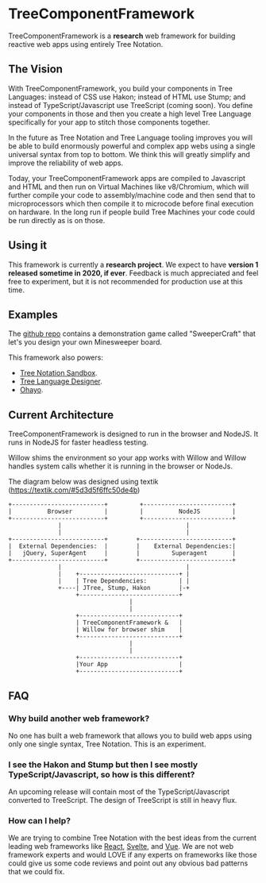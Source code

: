 TreeComponentFramework
======================

TreeComponentFramework is a **research** web framework for building reactive web apps using entirely Tree Notation.

## The Vision

With TreeComponentFramework, you build your components in Tree Languages: instead of CSS use Hakon; instead of HTML use Stump; and instead of TypeScript/Javascript use TreeScript (coming soon). You define your components in those and then you create a high level Tree Language specifically for your app to stitch those components together.

In the future as Tree Notation and Tree Language tooling improves you will be able to build enormously powerful and complex app webs using a single universal syntax from top to bottom. We think this will greatly simplify and improve the reliability of web apps.

Today, your TreeComponentFramework apps are compiled to Javascript and HTML and then run on Virtual Machines like v8/Chromium, which will further compile your code to assembly/machine code and then send that to microprocessors which then compile it to microcode before final execution on hardware. In the long run if people build Tree Machines your code could be run directly as is on those.

## Using it

This framework is currently a **research project**. We expect to have **version 1 released sometime in 2020, if ever**. Feedback is much appreciated and feel free to experiment, but it is not recommended for production use at this time.

## Examples

The [github repo](https://github.com/treenotation/jtree/tree/master/treeComponentFramework/sweepercraft) contains a demonstration game called "SweeperCraft" that let's you design your own Minesweeper board.

This framework also powers:
 - [Tree Notation Sandbox](https://github.com/treenotation/jtree/tree/master/sandbox).
 - [Tree Language Designer](https://github.com/treenotation/jtree/tree/master/designer).
 - [Ohayo](https://github.com/treenotation/ohayo).

## Current Architecture

TreeComponentFramework is designed to run in the browser and NodeJS. It runs in NodeJS for faster headless testing.

Willow shims the environment so your app works with Willow and Willow handles system calls whether it is running in the browser or NodeJs.

The diagram below was designed using textik (https://textik.com/#5d3d5f6ffc50de4b)

    +--------------------------+         +-------------------------+
    |          Browser         |         |          NodeJS         |
    +--------------------------+         +-------------------------+
                  |                                   |             
                  |                                   |             
    +--------------------------+        +--------------------------+
    |  External Dependencies:  |        |    External Dependencies:|
    |   jQuery, SuperAgent     |        |         Superagent       |
    +--------------------------+        +--------------------------+
                  |                                   |             
                  |    +----------------------------+ |             
                  |    | Tree Dependencies:         | |             
                  +----| JTree, Stump, Hakon        |-+             
                       +----------------------------+               
                                      |                             
                                      |                             
                       +----------------------------+               
                       | TreeComponentFramework &   |               
                       | Willow for browser shim    |               
                       +----------------------------+               
                                      |                             
                                      |                             
                       +----------------------------+               
                       |Your App                    |               
                       +----------------------------+               

## FAQ

### Why build another web framework?

No one has built a web framework that allows you to build web apps using only one single syntax, Tree Notation. This is an experiment.

### I see the Hakon and Stump but then I see mostly TypeScript/Javascript, so how is this different?

An upcoming release will contain most of the TypeScript/Javascript converted to TreeScript. The design of TreeScript is still in heavy flux.

### How can I help?

We are trying to combine Tree Notation with the best ideas from the current leading web frameworks like [React](https://reactjs.org/), [Svelte](https://svelte.dev/), and [Vue](https://vuejs.org/). We are not web framework experts and would LOVE if any experts on frameworks like those could give us some code reviews and point out any obvious bad patterns that we could fix.
